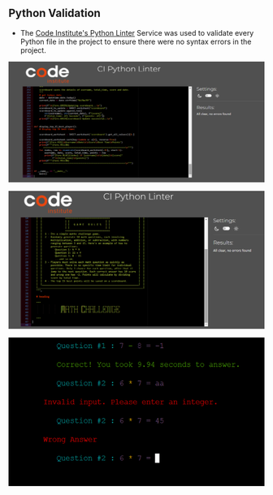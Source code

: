## Python Validation

- The [Code Institute's Python Linter](https://pep8ci.herokuapp.com/)  Service was used to validate every Python file in the project to ensure there were no syntax errors in the project.

![responsive view](assets/test-images/mc-pep8ci.png)

![responsive view](assets/test-images/mc-pep8ci-game.png)

![responsive view](assets/readme-images/mc-feature-invalid-input.png)